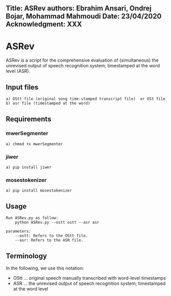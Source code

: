
Title: ASRev
authors: Ebrahim Ansari, Ondrej Bojar, Mohammad Mahmoudi
Date: 23/04/2020
Acknowledgment: XXX
---

# ASRev

ASRev is a script for the comprehensive evaluation of (simultaneous) the unrevised output of speech recognition system; timestamped at the word level (ASR).


## Input files

    a) OStt file (original song time-stamped transcript file)  or OSt file  
    b) asr file (timestamped at the word)

## Requirements

### mwerSegmenter
    
    a) chmod +x mwerSegmenter
	  
### jiwer

	a) pip install jiwer	

### mosestokenizer

	a) pip install mosestokenizer
	
## Usage

    Run ASRev.py as follow:
        python ASRev.py --ostt ostt --asr asr

    parameters:
        --ostt: Refers to the OStt file. 
		--asr: Refers to the ASR file. 

        
## Terminology

In the following, we use this notation:

* OStt ... original speech manually transcribed with word-level timestamps
* ASR ... the unrevised output of speech recognition system; timestamped at the word level
